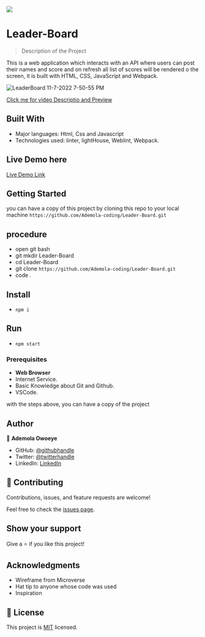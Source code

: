 ![](https://img.shields.io/badge/Microverse-blueviolet)

# Leader-Board

> Description of the Project
 
 This is a web application which interacts with an API where users can post their names and score and on refresh all list of scores will be rendered o the screen, it is built with HTML, CSS, JavaScript and Webpack.
 
![LeaderBoard 11-7-2022 7-50-55 PM](https://user-images.githubusercontent.com/96092850/200392588-7103439c-be78-434a-9f42-ff2c3fb533c5.png)

 [Click me for video Descriptio and Preview](https://www.loom.com/share/701f674fa6944e5e80b422f711a6f954)

## Built With

- Major languages: Html, Css and Javascript
- Technologies used: linter, lightHouse, Weblint, Webpack.

## Live Demo here

[Live Demo Link](https://ademola-coding.github.io/Leader-Board/)

## Getting Started

you can have a copy of this project by cloning this repo to your local machine
`https://github.com/Ademola-coding/Leader-Board.git`

## procedure
- open git bash
- git mkdir Leader-Board
- cd Leader-Board
- git clone `https://github.com/Ademola-coding/Leader-Board.git`
- code .

## Install
 
 - `npm i`
 
 ## Run
 - `npm start`

### Prerequisites

- **Web Browser**
- Internet Service. 
- Basic Knowledge about Git and Github.
- VSCode.

with the steps above, you can have a copy of the project 

## Author

👤 **Ademola Owoeye**

- GitHub: [@githubhandle](https://github.com/Ademola-coding)
- Twitter: [@twitterhandle](https://twitter.com/steady1700)
- LinkedIn: [LinkedIn](https://www.linkedin.com/resume-builder/urn:li:fs_memberResume:27973521/)

## 🤝 Contributing

Contributions, issues, and feature requests are welcome!

Feel free to check the [issues page](../../issues/).

## Show your support

Give a ⭐️ if you like this project!

## Acknowledgments

- Wireframe from Microverse
- Hat tip to anyone whose code was used
- Inspiration


## 📝 License

This project is [MIT](./MIT.md) licensed.
